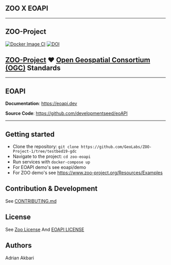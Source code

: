 ## **ZOO** X **EOAPI**

---
## ZOO-Project
[![Docker Image CI](https://github.com/ZOO-Project/ZOO-Project/actions/workflows/docker-image.yml/badge.svg)](https://github.com/ZOO-Project/ZOO-Project/actions/workflows/docker-image.yml)
[![DOI](https://zenodo.org/badge/353351321.svg)](https://zenodo.org/badge/latestdoi/353351321)


[ZOO-Project](http://www.zoo-project.org) ♥️ [Open Geospatial Consortium (OGC)](https://www.ogc.org/) Standards
---

---
## EOAPI

**Documentation**: <a href="https://eoapi.dev" target="_blank">https://eoapi.dev</a>

**Source Code**: <a href="https://github.com/developmentseed/eoAPI" target="_blank">https://github.com/developmentseed/eoAPI</a>

---


## Getting started

- Clone the repository: `git clone https://github.com/GeoLabs/ZOO-Project-1/tree/testbed19-gdc`
- Navigate to the project: `cd zoo-eoapi` 
- Run services with `docker-compose up`
- For EOAPI demo's see eoapi/demo
- For ZOO demo's see https://www.zoo-project.org/Resources/Examples


## Contribution & Development

See [CONTRIBUTING.md](https://github.com/developmentseed/eoAPI/blob/main/CONTRIBUTING.md)

## License

See [Zoo License](./zoo-project/LICENSE) And [EOAPI LICENSE](https://github.com/developmentseed/eoAPI/blob/main/LICENSE)

## Authors
Adrian Akbari
